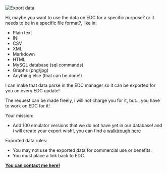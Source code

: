![](https://github.com/PhoenixInteractiveNL/emuDownloadCenter/wiki/images_misc/image_export.jpg "Export data")

Hi, maybe you want to use the data on EDC for a specific purpose? or it needs to be in a specific file format?, like in:

- Plain text
- INI
- CSV
- XML
- Markdown
- HTML
- MySQL database (sql commands)
- Graphs (png/jpg)
- Anything else (that can be done!)

I can make that data parse in the EDC manager so it can be exported for you on every EDC update!

The request can be made freely, i will not charge you for it, but... you have to work on EDC for it!

Your mission:
- Add 100 emulator versions that we do not have yet in our database! and i will create your export wish!, you can find a [walktrough here](https://github.com/PhoenixInteractiveNL/emuDownloadCenter/wiki/Collecting-walktrough)

Exported data rules:
* You may not use the exported data for commercial use or benefits.
* You must place a link back to EDC.

[**You can contact me here!**](https://github.com/PhoenixInteractiveNL/emuDownloadCenter/wiki/Contact)